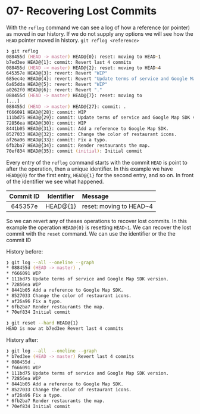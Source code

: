 # 07- Recovering Lost Commits

With the `reflog` command we can see a log of how a reference (or pointer) as moved in our history. If we do not supply any options we will see how the `HEAD` pointer moved in history.  `git reflog <reference>`

```zsh
❯ git reflog
088455d (HEAD -> master) HEAD@{0}: reset: moving to HEAD~1
b7ed3ee HEAD@{1}: commit: Revert last 4 commits
088455d (HEAD -> master) HEAD@{2}: reset: moving to HEAD~4
645357e HEAD@{3}: revert: Revert "WIP"
685ec4e HEAD@{4}: revert: Revert "Update terms of service and Google Map SDK version."
6a65dda HEAD@{5}: revert: Revert "WIP"
a0262f0 HEAD@{6}: revert: Revert "."
088455d (HEAD -> master) HEAD@{7}: reset: moving to
[...]
088455d (HEAD -> master) HEAD@{27}: commit: .
f666091 HEAD@{28}: commit: WIP
111bd75 HEAD@{29}: commit: Update terms of service and Google Map SDK version.
72856ea HEAD@{30}: commit: WIP
8441b05 HEAD@{31}: commit: Add a reference to Google Map SDK.
8527033 HEAD@{32}: commit: Change the color of restaurant icons.
af26a96 HEAD@{33}: commit: Fix a typo.
6fb2ba7 HEAD@{34}: commit: Render restaurants the map.
70ef834 HEAD@{35}: commit (initial): Initial commit
```

Every entry of the `reflog` command starts with the commit `HEAD` is point to after the operation, then a unique identifier. In this example we have `HEAD@{0}` for the first entry, `HEAD@{1}` for the second entry, and so on. In front of the identifier we see what happened.

| Commit ID | Identifier | Message                 |
| :-------: | :--------: | :---------------------- |
|  645357e  |  HEAD@{1}  | reset: moving to HEAD~4 |

So we can revert any of theses operations to recover lost commits. In this example the operation `HEAD@{0}` is resetting `HEAD~1`. We can recover the lost commit with the `reset` command. We can use the identifier or the the commit ID

History before:

```zsh
❯ git log --all --oneline --graph
* 088455d (HEAD -> master) .
* f666091 WIP
* 111bd75 Update terms of service and Google Map SDK version.
* 72856ea WIP
* 8441b05 Add a reference to Google Map SDK.
* 8527033 Change the color of restaurant icons.
* af26a96 Fix a typo.
* 6fb2ba7 Render restaurants the map.
* 70ef834 Initial commit
```

```zsh
❯ git reset --hard HEAD@{1}
HEAD is now at b7ed3ee Revert last 4 commits
```

History after:

```zsh
❯ git log --all  --oneline --graph
* b7ed3ee (HEAD -> master) Revert last 4 commits
* 088455d .
* f666091 WIP
* 111bd75 Update terms of service and Google Map SDK version.
* 72856ea WIP
* 8441b05 Add a reference to Google Map SDK.
* 8527033 Change the color of restaurant icons.
* af26a96 Fix a typo.
* 6fb2ba7 Render restaurants the map.
* 70ef834 Initial commit
````
